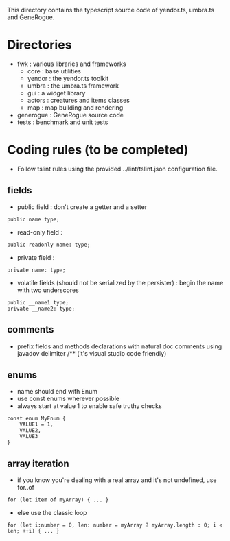 This directory contains the typescript source code of yendor.ts, umbra.ts and GeneRogue.

# Directories
* fwk : various libraries and frameworks
    * core : base utilities
    * yendor : the yendor.ts toolkit
    * umbra : the umbra.ts framework
    * gui : a widget library
    * actors : creatures and items classes
    * map : map building and rendering
* generogue : GeneRogue source code
* tests : benchmark and unit tests

# Coding rules (to be completed)
* Follow tslint rules using the provided ../lint/tslint.json configuration file.

## fields
* public field : don't create a getter and a setter
```
public name type;
```

* read-only field :
```
public readonly name: type;
```

* private field :
```
private name: type;
```

* volatile fields (should not be serialized by the persister) : begin the name with two underscores
```
public __name1 type;
private __name2: type;
```

## comments
* prefix fields and methods declarations with natural doc comments using javadov delimiter /** (it's visual studio code friendly)

## enums
* name should end with Enum
* use const enums wherever possible
* always start at value 1 to enable safe truthy checks
```
const enum MyEnum {
    VALUE1 = 1,
    VALUE2,
    VALUE3
}
```

## array iteration
* if you know you're dealing with a real array and it's not undefined, use for..of
```
for (let item of myArray) { ... }
```

* else use the classic loop
```
for (let i:number = 0, len: number = myArray ? myArray.length : 0; i < len; ++i) { ... }
```
